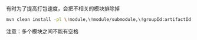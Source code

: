 ﻿有时为了提高打包速度，会把不相关的模块排除掉

```bash
mvn clean install -pl \!module,\!module/submodule,\!groupId:artifactId
```

注意：多个模块之间不能有空格